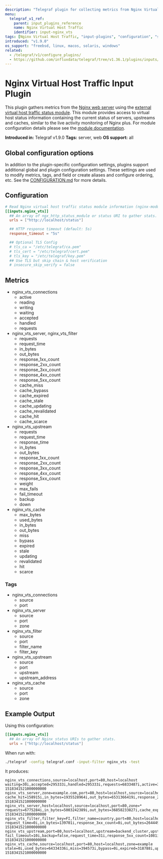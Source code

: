```yaml
---
description: "Telegraf plugin for collecting metrics from Nginx Virtual Host Traffic"
menu:
  telegraf_v1_ref:
    parent: input_plugins_reference
    name: Nginx Virtual Host Traffic
    identifier: input-nginx_vts
tags: [Nginx Virtual Host Traffic, "input-plugins", "configuration", "server", "web"]
introduced: "v1.9.0"
os_support: "freebsd, linux, macos, solaris, windows"
related:
  - /telegraf/v1/configure_plugins/
  - https://github.com/influxdata/telegraf/tree/v1.36.1/plugins/inputs/nginx_vts/README.md, Nginx Virtual Host Traffic Plugin Source
---
```


# Nginx Virtual Host Traffic Input Plugin

This plugin gathers metrics from the [Nginx web server](https://www.nginx.com) using the
[external virtual host traffic status module](https://github.com/vozlt/nginx-module-vts). This module provides
access to virtual host status information containing the current status of
servers, upstreams and caches, similar to the live activity monitoring of
Nginx plus. For module configuration details please see the
[module documentation](https://github.com/vozlt/nginx-module-vts#synopsis).

**Introduced in:** Telegraf v1.9.0
**Tags:** server, web
**OS support:** all

[nginx]: https://www.nginx.com
[vhts_module]: https://github.com/vozlt/nginx-module-vts
[module_doc]: https://github.com/vozlt/nginx-module-vts#synopsis

## Global configuration options <!-- @/docs/includes/plugin_config.md -->

In addition to the plugin-specific configuration settings, plugins support
additional global and plugin configuration settings. These settings are used to
modify metrics, tags, and field or create aliases and configure ordering, etc.
See the [CONFIGURATION.md](/telegraf/v1/configuration/#plugins) for more details.

[CONFIGURATION.md]: ../../../docs/CONFIGURATION.md#plugins

## Configuration

```toml @sample.conf
# Read Nginx virtual host traffic status module information (nginx-module-vts)
[[inputs.nginx_vts]]
  ## An array of ngx_http_status_module or status URI to gather stats.
  urls = ["http://localhost/status"]

  ## HTTP response timeout (default: 5s)
  response_timeout = "5s"

  ## Optional TLS Config
  # tls_ca = "/etc/telegraf/ca.pem"
  # tls_cert = "/etc/telegraf/cert.pem"
  # tls_key = "/etc/telegraf/key.pem"
  ## Use TLS but skip chain & host verification
  # insecure_skip_verify = false
```

## Metrics

- nginx_vts_connections
  - active
  - reading
  - writing
  - waiting
  - accepted
  - handled
  - requests
- nginx_vts_server, nginx_vts_filter
  - requests
  - request_time
  - in_bytes
  - out_bytes
  - response_1xx_count
  - response_2xx_count
  - response_3xx_count
  - response_4xx_count
  - response_5xx_count
  - cache_miss
  - cache_bypass
  - cache_expired
  - cache_stale
  - cache_updating
  - cache_revalidated
  - cache_hit
  - cache_scarce
- nginx_vts_upstream
  - requests
  - request_time
  - response_time
  - in_bytes
  - out_bytes
  - response_1xx_count
  - response_2xx_count
  - response_3xx_count
  - response_4xx_count
  - response_5xx_count
  - weight
  - max_fails
  - fail_timeout
  - backup
  - down
- nginx_vts_cache
  - max_bytes
  - used_bytes
  - in_bytes
  - out_bytes
  - miss
  - bypass
  - expired
  - stale
  - updating
  - revalidated
  - hit
  - scarce

### Tags

- nginx_vts_connections
  - source
  - port
- nginx_vts_server
  - source
  - port
  - zone
- nginx_vts_filter
  - source
  - port
  - filter_name
  - filter_key
- nginx_vts_upstream
  - source
  - port
  - upstream
  - upstream_address
- nginx_vts_cache
  - source
  - port
  - zone

## Example Output

Using this configuration:

```toml
[[inputs.nginx_vts]]
  ## An array of Nginx status URIs to gather stats.
  urls = ["http://localhost/status"]
```

When run with:

```sh
./telegraf -config telegraf.conf -input-filter nginx_vts -test
```

It produces:

```shell
nginx_vts_connections,source=localhost,port=80,host=localhost waiting=30i,accepted=295333i,handled=295333i,requests=6833487i,active=33i,reading=0i,writing=3i 1518341521000000000
nginx_vts_server,zone=example.com,port=80,host=localhost,source=localhost cache_hit=158915i,in_bytes=1935528964i,out_bytes=6531366419i,response_2xx_count=809994i,response_4xx_count=16664i,cache_bypass=0i,cache_stale=0i,cache_revalidated=0i,requests=2187977i,response_1xx_count=0i,response_3xx_count=1360390i,cache_miss=2249i,cache_updating=0i,cache_scarce=0i,request_time=13i,response_5xx_count=929i,cache_expired=0i 1518341521000000000
nginx_vts_server,host=localhost,source=localhost,port=80,zone=* requests=6775284i,in_bytes=5003242389i,out_bytes=36858233827i,cache_expired=318881i,cache_updating=0i,request_time=51i,response_1xx_count=0i,response_2xx_count=4385916i,response_4xx_count=83680i,response_5xx_count=1186i,cache_bypass=0i,cache_revalidated=0i,cache_hit=1972222i,cache_scarce=0i,response_3xx_count=2304502i,cache_miss=408251i,cache_stale=0i 1518341521000000000
nginx_vts_filter,filter_key=FI,filter_name=country,port=80,host=localhost,source=localhost request_time=0i,in_bytes=139701i,response_3xx_count=0i,out_bytes=2644495i,response_1xx_count=0i,cache_expired=0i,cache_scarce=0i,requests=179i,cache_miss=0i,cache_bypass=0i,cache_stale=0i,cache_updating=0i,cache_revalidated=0i,cache_hit=0i,response_2xx_count=177i,response_4xx_count=2i,response_5xx_count=0i 1518341521000000000
nginx_vts_upstream,port=80,host=localhost,upstream=backend_cluster,upstream_address=127.0.0.1:6000,source=localhost fail_timeout=10i,backup=false,request_time=31i,response_5xx_count=1081i,response_2xx_count=1877498i,max_fails=1i,in_bytes=2763336289i,out_bytes=19470265071i,weight=1i,down=false,response_time=31i,response_1xx_count=0i,response_4xx_count=76125i,requests=3379232i,response_3xx_count=1424528i 1518341521000000000
nginx_vts_cache,source=localhost,port=80,host=localhost,zone=example stale=0i,used_bytes=64334336i,miss=394573i,bypass=0i,expired=318788i,updating=0i,revalidated=0i,hit=689883i,scarce=0i,max_bytes=9223372036854775296i,in_bytes=1111161581i,out_bytes=19175548290i 1518341521000000000
```
